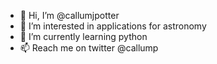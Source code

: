 - 👋 Hi, I’m @callumjpotter
- 👀 I’m interested in applications for astronomy
- 🌱 I’m currently learning python 
- 📫 Reach me on twitter @callump

<!---
callumjpotter/callumjpotter is a ✨ special ✨ repository because its `README.md` (this file) appears on your GitHub profile.
You can click the Preview link to take a look at your changes.
--->
